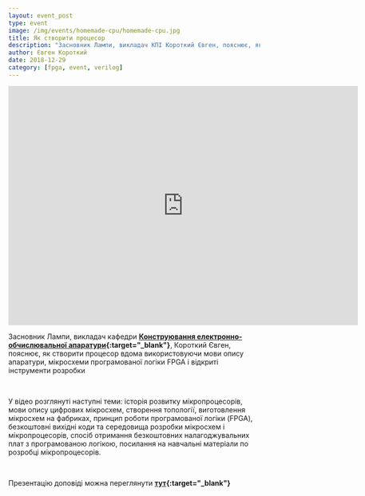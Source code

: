 ```yaml
---
layout: event_post
type: event
image: /img/events/homemade-cpu/homemade-cpu.jpg
title: Як створити процесор
description: "Засновник Лампи, викладач КПІ Короткий Євген, пояснює, як створити процесор вдома"
author: Євген Короткий
date: 2018-12-29
category: [fpga, event, verilog]
---
```


<iframe src="https://www.youtube.com/embed/VTaD99NnerI" width="700" height="480" frameborder="0" allowfullscreen=""> </iframe>

<br>

Засновник Лампи, викладач кафедри **[Конструювання електронно-обчислювальної апаратури](http://keoa.kpi.ua){:target="_blank"}**, Короткий Євген, пояснює, як створити процесор вдома використовуючи мови опису апаратури, мікросхеми програмованої логіки FPGA і відкриті інструменти розробки

<br>

У відео розглянуті наступні теми: історія розвитку мікропроцесорів, мови опису цифрових мікросхем, створення топології, виготовлення мікросхем на фабриках, принцип роботи програмованої логіки (FPGA), безкоштовні вихідні коди та середовища розробки мікросхем і мікропроцесорів, спосіб отримання безкоштовних налагоджувальних плат з програмованою логікою, посилання на навчальні матеріали по розробці мікропроцесорів.

<br>

Презентацію доповіді можна переглянути **[тут](https://docs.google.com/presentation/d/1qqe_AAh3aJYEOG1gz8kC282qEvOCV0vG_nwnoEMKUSI/edit?usp=sharing){:target="_blank"}**
